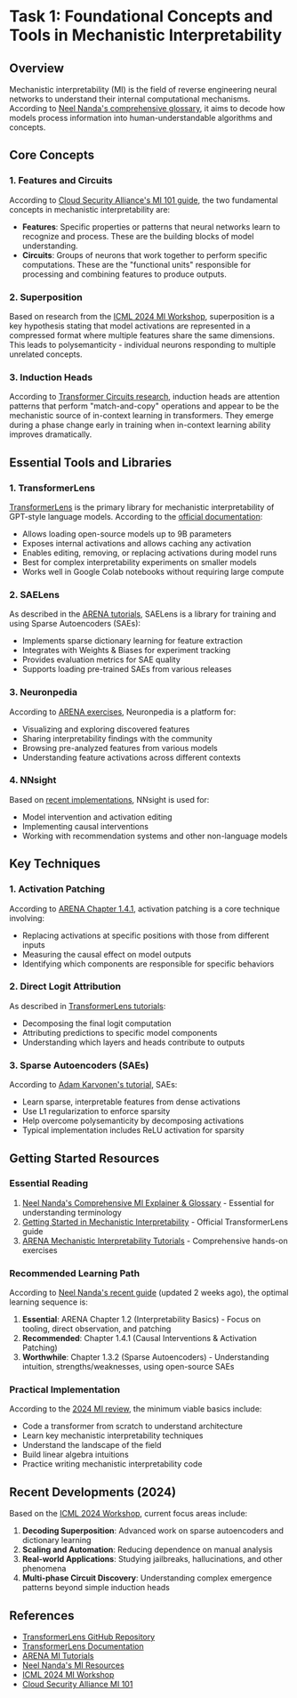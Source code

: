 # Task 1: Foundational Concepts and Tools in Mechanistic Interpretability

## Overview

Mechanistic interpretability (MI) is the field of reverse engineering neural networks to understand their internal computational mechanisms. According to [Neel Nanda's comprehensive glossary](https://www.neelnanda.io/mechanistic-interpretability/glossary), it aims to decode how models process information into human-understandable algorithms and concepts.

## Core Concepts

### 1. Features and Circuits

According to [Cloud Security Alliance's MI 101 guide](https://cloudsecurityalliance.org/blog/2024/09/05/mechanistic-interpretability-101), the two fundamental concepts in mechanistic interpretability are:

- **Features**: Specific properties or patterns that neural networks learn to recognize and process. These are the building blocks of model understanding.
- **Circuits**: Groups of neurons that work together to perform specific computations. These are the "functional units" responsible for processing and combining features to produce outputs.

### 2. Superposition

Based on research from the [ICML 2024 MI Workshop](https://icml2024mi.pages.dev/), superposition is a key hypothesis stating that model activations are represented in a compressed format where multiple features share the same dimensions. This leads to polysemanticity - individual neurons responding to multiple unrelated concepts.

### 3. Induction Heads

According to [Transformer Circuits research](https://transformer-circuits.pub/2022/in-context-learning-and-induction-heads/index.html), induction heads are attention patterns that perform "match-and-copy" operations and appear to be the mechanistic source of in-context learning in transformers. They emerge during a phase change early in training when in-context learning ability improves dramatically.

## Essential Tools and Libraries

### 1. TransformerLens

[TransformerLens](https://github.com/TransformerLensOrg/TransformerLens) is the primary library for mechanistic interpretability of GPT-style language models. According to the [official documentation](https://transformerlensorg.github.io/TransformerLens/index.html):

- Allows loading open-source models up to 9B parameters
- Exposes internal activations and allows caching any activation
- Enables editing, removing, or replacing activations during model runs
- Best for complex interpretability experiments on smaller models
- Works well in Google Colab notebooks without requiring large compute

### 2. SAELens

As described in the [ARENA tutorials](https://www.lesswrong.com/posts/LnHowHgmrMbWtpkxx/interpretability-with-sparse-autoencoders-colab-exercises), SAELens is a library for training and using Sparse Autoencoders (SAEs):

- Implements sparse dictionary learning for feature extraction
- Integrates with Weights & Biases for experiment tracking
- Provides evaluation metrics for SAE quality
- Supports loading pre-trained SAEs from various releases

### 3. Neuronpedia

According to [ARENA exercises](https://www.alignmentforum.org/posts/LnHowHgmrMbWtpkxx/interpretability-with-sparse-autoencoders-colab-exercises), Neuronpedia is a platform for:

- Visualizing and exploring discovered features
- Sharing interpretability findings with the community
- Browsing pre-analyzed features from various models
- Understanding feature activations across different contexts

### 4. NNsight

Based on [recent implementations](https://arxiv.org/html/2507.12202v1), NNsight is used for:

- Model intervention and activation editing
- Implementing causal interventions
- Working with recommendation systems and other non-language models

## Key Techniques

### 1. Activation Patching

According to [ARENA Chapter 1.4.1](https://www.neelnanda.io/mechanistic-interpretability/getting-started), activation patching is a core technique involving:

- Replacing activations at specific positions with those from different inputs
- Measuring the causal effect on model outputs
- Identifying which components are responsible for specific behaviors

### 2. Direct Logit Attribution

As described in [TransformerLens tutorials](https://transformerlensorg.github.io/TransformerLens/content/getting_started_mech_interp.html):

- Decomposing the final logit computation
- Attributing predictions to specific model components
- Understanding which layers and heads contribute to outputs

### 3. Sparse Autoencoders (SAEs)

According to [Adam Karvonen's tutorial](https://adamkarvonen.github.io/machine_learning/2024/06/11/sae-intuitions.html), SAEs:

- Learn sparse, interpretable features from dense activations
- Use L1 regularization to enforce sparsity
- Help overcome polysemanticity by decomposing activations
- Typical implementation includes ReLU activation for sparsity

## Getting Started Resources

### Essential Reading

1. [Neel Nanda's Comprehensive MI Explainer & Glossary](https://www.neelnanda.io/mechanistic-interpretability/glossary) - Essential for understanding terminology
2. [Getting Started in Mechanistic Interpretability](https://transformerlensorg.github.io/TransformerLens/content/getting_started_mech_interp.html) - Official TransformerLens guide
3. [ARENA Mechanistic Interpretability Tutorials](https://www.neelnanda.io/mechanistic-interpretability/getting-started) - Comprehensive hands-on exercises

### Recommended Learning Path

According to [Neel Nanda's recent guide](https://www.neelnanda.io/mechanistic-interpretability/getting-started) (updated 2 weeks ago), the optimal learning sequence is:

1. **Essential**: ARENA Chapter 1.2 (Interpretability Basics) - Focus on tooling, direct observation, and patching
2. **Recommended**: Chapter 1.4.1 (Causal Interventions & Activation Patching)
3. **Worthwhile**: Chapter 1.3.2 (Sparse Autoencoders) - Understanding intuition, strengths/weaknesses, using open-source SAEs

### Practical Implementation

According to the [2024 MI review](https://leonardbereska.github.io/blog/2024/mechinterpreview/), the minimum viable basics include:

- Code a transformer from scratch to understand architecture
- Learn key mechanistic interpretability techniques
- Understand the landscape of the field
- Build linear algebra intuitions
- Practice writing mechanistic interpretability code

## Recent Developments (2024)

Based on the [ICML 2024 Workshop](https://icml2024mi.pages.dev/), current focus areas include:

1. **Decoding Superposition**: Advanced work on sparse autoencoders and dictionary learning
2. **Scaling and Automation**: Reducing dependence on manual analysis
3. **Real-world Applications**: Studying jailbreaks, hallucinations, and other phenomena
4. **Multi-phase Circuit Discovery**: Understanding complex emergence patterns beyond simple induction heads

## References

- [TransformerLens GitHub Repository](https://github.com/TransformerLensOrg/TransformerLens)
- [TransformerLens Documentation](https://transformerlensorg.github.io/TransformerLens/index.html)
- [ARENA MI Tutorials](https://www.lesswrong.com/posts/LnHowHgmrMbWtpkxx/interpretability-with-sparse-autoencoders-colab-exercises)
- [Neel Nanda's MI Resources](https://www.neelnanda.io/mechanistic-interpretability/getting-started)
- [ICML 2024 MI Workshop](https://icml2024mi.pages.dev/)
- [Cloud Security Alliance MI 101](https://cloudsecurityalliance.org/blog/2024/09/05/mechanistic-interpretability-101)